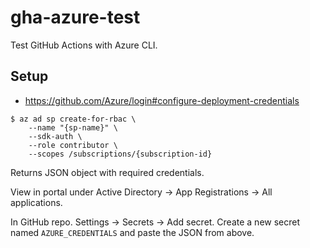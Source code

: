 # gha-azure-test

Test GitHub Actions with Azure CLI.

## Setup

-   https://github.com/Azure/login#configure-deployment-credentials

```console
$ az ad sp create-for-rbac \
    --name "{sp-name}" \
    --sdk-auth \
    --role contributor \
    --scopes /subscriptions/{subscription-id}
```

Returns JSON object with required credentials.

View in portal under Active Directory -> App Registrations -> All applications.

In GitHub repo. Settings -> Secrets -> Add secret. Create a new secret named
`AZURE_CREDENTIALS` and paste the JSON from above.
